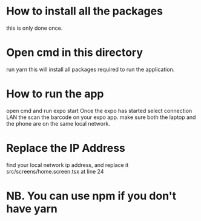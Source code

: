 # How to install all the packages
this is only done once.

# Open cmd in this directory
run yarn this will install all packages required to run the application.

# How to run the app
open cmd and run expo start
Once the expo has started select connection LAN the scan the barcode on your expo app. make sure both the laptop and the phone are on the same local network.

# Replace the IP Address
find your local network ip address, and replace it src/screens/home.screen.tsx at line 24

# NB. You can use npm if you don't have yarn
